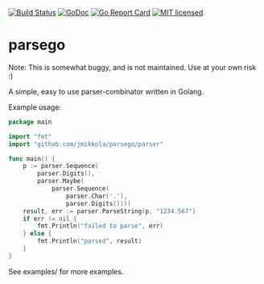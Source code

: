  [![Build Status](https://travis-ci.org/jmikkola/parsego.svg?branch=master)](https://travis-ci.org/jmikkola/parsego) [![GoDoc](https://godoc.org/github.com/golang/gddo?status.svg)](https://godoc.org/github.com/jmikkola/parsego/parser)
[![Go Report Card](https://goreportcard.com/badge/github.com/jmikkola/parsego)](https://goreportcard.com/report/github.com/jmikkola/parsego) [![MIT licensed](https://img.shields.io/badge/license-MIT-blue.svg)](https://github.com/jmikkola/parsego/blob/master/LICENSE)

# parsego

Note: This is somewhat buggy, and is not maintained. Use at your own risk :)

A simple, easy to use parser-combinator written in Golang.

Example usage:

```go
package main

import "fmt"
import "github.com/jmikkola/parsego/parser"

func main() {
    p := parser.Sequence(
        parser.Digits(),
        parser.Maybe(
            parser.Sequence(
                parser.Char('.'),
                parser.Digits())))
    result, err := parser.ParseString(p, "1234.567")
    if err != nil {
        fmt.Println("failed to parse", err)
    } else {
        fmt.Println("parsed", result)
    }
}
```

See examples/ for more examples.

